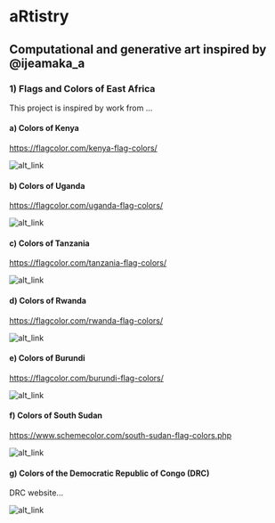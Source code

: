 # aRtistry

## Computational and generative art inspired by @ijeamaka_a

### 1) Flags and Colors of East Africa

This project is inspired by work from ...

#### a) Colors of Kenya
https://flagcolor.com/kenya-flag-colors/

![alt_link](https://github.com/wokech/aRtistry/blob/main/images/kenya/kenya_colors.png)

#### b) Colors of Uganda
https://flagcolor.com/uganda-flag-colors/

![alt_link](https://github.com/wokech/aRtistry/blob/main/images/uganda/uganda_colors.png)

#### c) Colors of Tanzania
https://flagcolor.com/tanzania-flag-colors/

![alt_link](https://github.com/wokech/aRtistry/blob/main/images/tanzania/tanzania_colors.png)

#### d) Colors of Rwanda
https://flagcolor.com/rwanda-flag-colors/

![alt_link](https://github.com/wokech/aRtistry/blob/main/images/rwanda/rwanda_colors.png)

#### e) Colors of Burundi
https://flagcolor.com/burundi-flag-colors/

![alt_link](https://github.com/wokech/aRtistry/blob/main/images/burundi/burundi_colors.png)

#### f) Colors of South Sudan
https://www.schemecolor.com/south-sudan-flag-colors.php

![alt_link](https://github.com/wokech/aRtistry/blob/main/images/south_sudan/south_sudan_colors.png)

#### g) Colors of the Democratic Republic of Congo (DRC)
DRC website...

![alt_link](https://github.com/wokech/aRtistry/blob/main/images/dem_rep_congo/dem_rep_congo_colors.png)
